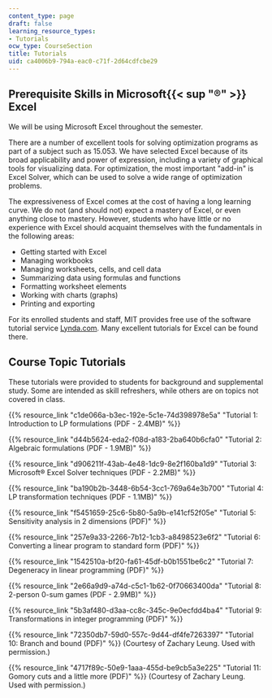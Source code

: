 ```yaml
---
content_type: page
draft: false
learning_resource_types:
- Tutorials
ocw_type: CourseSection
title: Tutorials
uid: ca4006b9-794a-eac0-c71f-2d64cdfcbe29
---
```

## Prerequisite Skills in Microsoft{{< sup "®" >}} Excel

We will be using Microsoft Excel throughout the semester.

There are a number of excellent tools for solving optimization programs as part of a subject such as 15.053. We have selected Excel because of its broad applicability and power of expression, including a variety of graphical tools for visualizing data. For optimization, the most important "add-in" is Excel Solver, which can be used to solve a wide range of optimization problems.

The expressiveness of Excel comes at the cost of having a long learning curve. We do not (and should not) expect a mastery of Excel, or even anything close to mastery. However, students who have little or no experience with Excel should acquaint themselves with the fundamentals in the following areas:

- Getting started with Excel
- Managing workbooks
- Managing worksheets, cells, and cell data
- Summarizing data using formulas and functions
- Formatting worksheet elements
- Working with charts (graphs)
- Printing and exporting

For its enrolled students and staff, MIT provides free use of the software tutorial service [Lynda.com](http://www.lynda.com/). Many excellent tutorials for Excel can be found there.

## Course Topic Tutorials

These tutorials were provided to students for background and supplemental study. Some are intended as skill refreshers, while others are on topics not covered in class.

{{% resource_link "c1de066a-b3ec-192e-5c1e-74d398978e5a" "Tutorial 1: Introduction to LP formulations (PDF - 2.4MB)" %}}

{{% resource_link "d44b5624-eda2-f08d-a183-2ba640b6cfa0" "Tutorial 2: Algebraic formulations (PDF - 1.9MB)" %}}

{{% resource_link "d906211f-43ab-4e48-1dc9-8e2f160ba1d9" "Tutorial 3: Microsoft® Excel Solver techniques (PDF - 2.2MB)" %}}

{{% resource_link "ba190b2b-3448-6b54-3cc1-769a64e3b700" "Tutorial 4: LP transformation techniques (PDF - 1.1MB)" %}}

{{% resource_link "f5451659-25c6-5b80-5a9b-e141cf52f05e" "Tutorial 5: Sensitivity analysis in 2 dimensions (PDF)" %}}

{{% resource_link "257e9a33-2266-7b12-1cb3-a8498523e6f2" "Tutorial 6: Converting a linear program to standard form (PDF)" %}}

{{% resource_link "1542510a-bf20-fa61-45df-b0b1551be6c2" "Tutorial 7: Degeneracy in linear programming (PDF)" %}}

{{% resource_link "2e66a9d9-a74d-c5c1-1b62-0f70663400da" "Tutorial 8: 2-person 0-sum games (PDF - 2.9MB)" %}}

{{% resource_link "5b3af480-d3aa-cc8c-345c-9e0ecfdd4ba4" "Tutorial 9: Transformations in integer programming (PDF)" %}}

{{% resource_link "72350db7-59d0-557c-9d44-df4fe7263397" "Tutorial 10: Branch and bound (PDF)" %}} (Courtesy of Zachary Leung. Used with permission.)

{{% resource_link "4717f89c-50e9-1aaa-455d-be9cb5a3e225" "Tutorial 11: Gomory cuts and a little more (PDF)" %}} (Courtesy of Zachary Leung. Used with permission.)